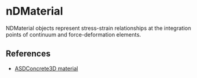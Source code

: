 # nDMaterial

NDMaterial objects represent stress-strain relationships at the integration 
points of continuum and force-deformation elements.

## References
- [ASDConcrete3D material](https://opensees.github.io/OpenSeesDocumentation/user/manual/material/ndMaterials/ASDConcrete3D.html)
